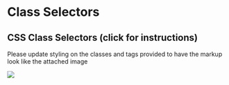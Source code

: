 # Class Selectors

<section class="plzignoreme">
<h1 class="toggle hidden js-toggle">
    CSS Class Selectors (click for instructions)
</h1>
<div class="instructions">
    <p class="instructions__info">Please update styling on the classes and tags provided to have the markup look like the attached image</p>
    <div class="instructions__img">
        <img src="http://fewd.us/FEWDpress/wp-content/uploads/2014/08/Screen-Shot-2014-08-23-at-1.25.31-AM.png">
    </div>
</div>
</section>

